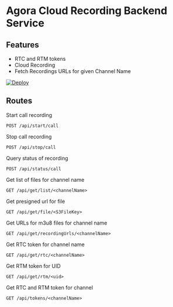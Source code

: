 # Agora Cloud Recording Backend Service

## Features
* RTC and RTM tokens
* Cloud Recording
* Fetch Recordings URLs for given Channel Name

[![Deploy](https://www.herokucdn.com/deploy/button.svg)](https://dashboard.heroku.com/new?template=https://github.com/AgoraIO-Community/Cloud-Recording-Golang/tree/master)

## Routes
Start call recording

`POST /api/start/call`

Stop call recording

`POST /api/stop/call`

Query status of recording

`POST /api/status/call `

Get list of files for channel name

`GET /api/get/list/<channelName>`

Get presigned url for file

`GET /api/get/file/<S3FileKey>`

Get URLs for m3u8 files for channel name

`GET /api/get/recordingUrls/<channelName>`

Get RTC token for channel name

`GET /api/get/rtc/<channelName>`

Get RTM token for UID

`GET /api/get/rtm/<uid>`

Get RTC and RTM token for channel

`GET /api/tokens/<channelName>`
